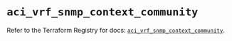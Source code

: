 # `aci_vrf_snmp_context_community`

Refer to the Terraform Registry for docs: [`aci_vrf_snmp_context_community`](https://registry.terraform.io/providers/ciscodevnet/aci/2.17.0/docs/resources/vrf_snmp_context_community).
